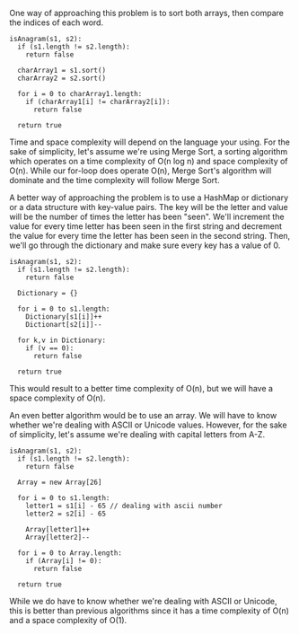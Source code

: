 One way of approaching this problem is to sort both arrays, then compare the indices of each word.
```
isAnagram(s1, s2):
  if (s1.length != s2.length):
    return false

  charArray1 = s1.sort()
  charArray2 = s2.sort()

  for i = 0 to charArray1.length:
    if (charArray1[i] != charArray2[i]):
      return false

  return true
```
Time and space complexity will depend on the language your using. For the sake of simplicity, let's assume we're using Merge Sort, a sorting algorithm which operates on a time complexity of O(n log n) and space complexity of O(n). While our for-loop does operate O(n), Merge Sort's algorithm will dominate and the time complexity will follow Merge Sort.

A better way of approaching the problem is to use a HashMap or dictionary or a data structure with key-value pairs. The key will be the letter and value will be the number of times the letter has been "seen". We'll increment the value for every time letter has been seen in the first string and decrement the value for every time the letter has been seen in the second string. Then, we'll go through the dictionary and make sure every key has a value of 0.
```
isAnagram(s1, s2):
  if (s1.length != s2.length):
    return false

  Dictionary = {}

  for i = 0 to s1.length:
    Dictionary[s1[i]]++
    Dictionart[s2[i]]--

  for k,v in Dictionary:
    if (v == 0):
      return false

  return true
```

This would result to a better time complexity of O(n), but we will have a space complexity of O(n).

An even better algorithm would be to use an array. We will have to know whether we're dealing with ASCII or Unicode values. However, for the sake of simplicity, let's assume we're dealing with capital letters from A-Z.
```
isAnagram(s1, s2):
  if (s1.length != s2.length):
    return false

  Array = new Array[26]

  for i = 0 to s1.length:
    letter1 = s1[i] - 65 // dealing with ascii number
    letter2 = s2[i] - 65

    Array[letter1]++
    Array[letter2]--

  for i = 0 to Array.length:
    if (Array[i] != 0):
      return false

  return true
```

While we do have to know whether we're dealing with ASCII or Unicode, this is better than previous algorithms since it has a time complexity of O(n) and a space complexity of O(1).

